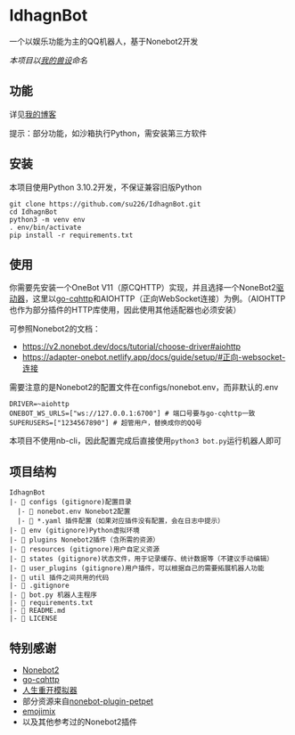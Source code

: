 # IdhagnBot
一个以娱乐功能为主的QQ机器人，基于Nonebot2开发

*本项目以[我的兽设](https://su226.tk/2021/07/24/my-fursona/)命名*

## 功能
详见[我的博客](https://su226.tk/2022/01/12/idhagn-bot/)

提示：部分功能，如沙箱执行Python，需安装第三方软件

## 安装
本项目使用Python 3.10.2开发，不保证兼容旧版Python
```shell
git clone https://github.com/su226/IdhagnBot.git
cd IdhagnBot
python3 -m venv env
. env/bin/activate
pip install -r requirements.txt
```

## 使用
你需要先安装一个OneBot V11（原CQHTTP）实现，并且选择一个NoneBot2[驱动器](https://v2.nonebot.dev/docs/start/install-driver)，这里以[go-cqhttp](https://github.com/Mrs4s/go-cqhttp)和AIOHTTP（正向WebSocket连接）为例。（AIOHTTP也作为部分插件的HTTP库使用，因此使用其他适配器也必须安装）

可参照Nonebot2的文档：
* https://v2.nonebot.dev/docs/tutorial/choose-driver#aiohttp
* https://adapter-onebot.netlify.app/docs/guide/setup/#正向-websocket-连接

需要注意的是Nonebot2的配置文件在configs/nonebot.env，而非默认的.env
```dotenv
DRIVER=~aiohttp
ONEBOT_WS_URLS=["ws://127.0.0.1:6700"] # 端口号要与go-cqhttp一致
SUPERUSERS=["1234567890"] # 超管用户，替换成你的QQ号
```

本项目不使用nb-cli，因此配置完成后直接使用`python3 bot.py`运行机器人即可

## 项目结构
```
IdhagnBot
|- 📁 configs (gitignore)配置目录
  |- 📄 nonebot.env Nonebot2配置
  |- 📄 *.yaml 插件配置（如果对应插件没有配置，会在日志中提示）
|- 📁 env (gitignore)Python虚拟环境
|- 📁 plugins Nonebot2插件（含所需的资源）
|- 📁 resources (gitignore)用户自定义资源
|- 📁 states (gitignore)状态文件，用于记录缓存、统计数据等（不建议手动编辑）
|- 📁 user_plugins (gitignore)用户插件，可以根据自己的需要拓展机器人功能
|- 📁 util 插件之间共用的代码
|- 📄 .gitignore
|- 📄 bot.py 机器人主程序
|- 📄 requirements.txt
|- 📄 README.md
|- 📄 LICENSE
```

## 特别感谢
* [Nonebot2](https://v2.nonebot.dev/)
* [go-cqhttp](https://docs.go-cqhttp.org/)
* [人生重开模拟器](https://github.com/VickScarlet/lifeRestart)
* 部分资源来自[nonebot-plugin-petpet](https://github.com/MeetWq/nonebot-plugin-petpet)
* [emojimix](https://tikolu.net/emojimix/)
* 以及其他参考过的Nonebot2插件
